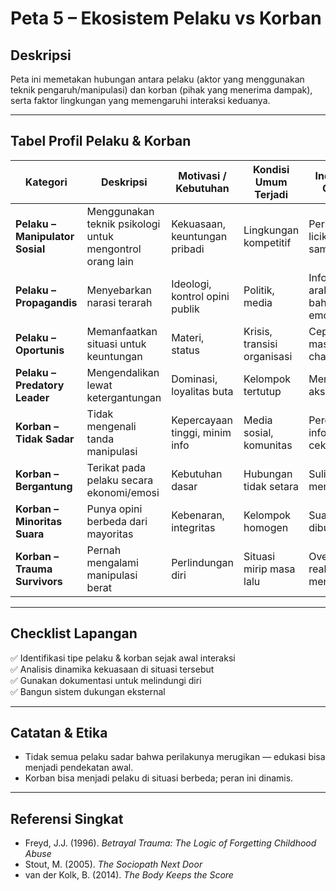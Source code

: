 # Peta 5 – Ekosistem Pelaku vs Korban

## Deskripsi
Peta ini memetakan hubungan antara pelaku (aktor yang menggunakan teknik pengaruh/manipulasi) dan korban (pihak yang menerima dampak), serta faktor lingkungan yang memengaruhi interaksi keduanya.

---

## Tabel Profil Pelaku & Korban

| **Kategori** | **Deskripsi** | **Motivasi / Kebutuhan** | **Kondisi Umum Terjadi** | **Indikator Cepat** | **Contoh Singkat** | **Strategi Menghadapi** | **Level Bahaya** |
|--------------|---------------|--------------------------|--------------------------|---------------------|--------------------|------------------------|------------------|
| **Pelaku – Manipulator Sosial** | Menggunakan teknik psikologi untuk mengontrol orang lain | Kekuasaan, keuntungan pribadi | Lingkungan kompetitif | Perilaku licik, janji samar | Rekan kerja memutarbalikkan fakta | Tetap faktual, catat interaksi | 🔴 Tinggi |
| **Pelaku – Propagandis** | Menyebarkan narasi terarah | Ideologi, kontrol opini publik | Politik, media | Info satu arah, bahasa emosional | Kampanye hitam | Saring sumber, cek data | 🔴 Tinggi |
| **Pelaku – Oportunis** | Memanfaatkan situasi untuk keuntungan | Materi, status | Krisis, transisi organisasi | Cepat masuk saat chaos | Pengusaha menaikkan harga saat bencana | Tetapkan batas & aturan | 🟠 Sedang |
| **Pelaku – Predatory Leader** | Mengendalikan lewat ketergantungan | Dominasi, loyalitas buta | Kelompok tertutup | Membatasi akses luar | Pemimpin sekte | Perkuat jaringan luar | 🔴 Tinggi |
| **Korban – Tidak Sadar** | Tidak mengenali tanda manipulasi | Kepercayaan tinggi, minim info | Media sosial, komunitas | Percaya info tanpa cek | Menyebar hoaks | Edukasi literasi media | 🟠 Sedang |
| **Korban – Bergantung** | Terikat pada pelaku secara ekonomi/emosi | Kebutuhan dasar | Hubungan tidak setara | Sulit menolak | Karyawan tanpa alternatif kerja | Cari dukungan & alternatif | 🔴 Tinggi |
| **Korban – Minoritas Suara** | Punya opini berbeda dari mayoritas | Kebenaran, integritas | Kelompok homogen | Suara dibungkam | Whistleblower | Gunakan saluran aman | 🔴 Tinggi |
| **Korban – Trauma Survivors** | Pernah mengalami manipulasi berat | Perlindungan diri | Situasi mirip masa lalu | Over-reaksi atau menghindar | Menghindari diskusi sensitif | Terapi & support group | 🟠 Sedang |

---

## Checklist Lapangan
✅ Identifikasi tipe pelaku & korban sejak awal interaksi  
✅ Analisis dinamika kekuasaan di situasi tersebut  
✅ Gunakan dokumentasi untuk melindungi diri  
✅ Bangun sistem dukungan eksternal  

---

## Catatan & Etika
- Tidak semua pelaku sadar bahwa perilakunya merugikan — edukasi bisa menjadi pendekatan awal.  
- Korban bisa menjadi pelaku di situasi berbeda; peran ini dinamis.  

---

## Referensi Singkat
- Freyd, J.J. (1996). *Betrayal Trauma: The Logic of Forgetting Childhood Abuse*  
- Stout, M. (2005). *The Sociopath Next Door*  
- van der Kolk, B. (2014). *The Body Keeps the Score*  
